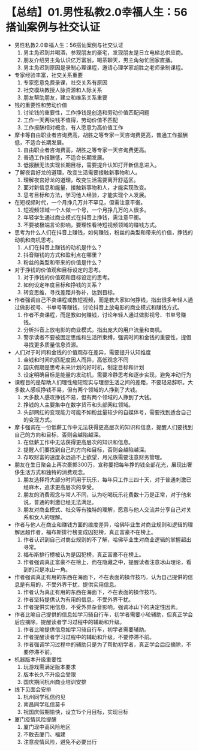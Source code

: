 # 【总结】01.男性私教2.0幸福人生：56搭讪案例与社交认证

-   男性私教2.0幸福人生：56搭讪案例与社交认证
    1.  男主角迟到并喝酒，参观朋友的豪宅，发现朋友是日立电梯总供应商。
    2.  朋友介绍男主角认识亿万富翁，喝茶聊天，男主角匆忙回家直播。
    3.  男主角迟到原因是录制心理课程，邀请心理学家胡胜之老师录制课程。
-   专家经验丰富，社交关系重要
    1.  专家愿意免费录课，社交关系有原因
    2.  社交模块教授人脉资源和人际关系
    3.  朋友帮助朋友，建立和维系关系重要
-   钱的重要性和劳动价值
    1.  讨论钱的重要性，工作挣钱是创造和劳动价值匹配问题
    2.  工作一天两块钱不值得，劳动价值不匹配
    3.  工作报酬相对概念，有人愿意为高价值工作
-   摩卡等自由职业者咨询费高，胡胜之等专家一天咨询费更高，普通工作报酬低，不适合长期发展。
    1.  自由职业者咨询费高，胡胜之等专家一天咨询费更高。
    2.  普通工作报酬低，不适合长期发展。
    3.  低报酬无法实现长期目标，需要提升认知打开新信息进入。
-   了解夜宫好龙的道理，改变生活需要接触新事物和人。
    1.  理解夜宫好龙的道理，改变生活需要离开舒适区。
    2.  面对新信息和能量，接触新事物和人，才能实现改变。
    3.  思考目标和方法，学习他人经验，才能实现个人发展。
-   在短视频时代，一个月挣几万并不罕见，但需注意平衡。
    1.  短视频领域一个人做一个号，一个月挣几万的人很多。
    2.  年轻学生通过商业模式在抖音上挣钱，需注意平衡。
    3.  不要被极端言论影响，要理性看待短视频领域的赚钱方式。
-   思考为什么人们在抖音上赚钱，如何赚钱，粉丝的类型和带来的价值，挣钱的动机和商机思考。
    1.  人们在抖音上赚钱的动机是什么？
    2.  抖音赚钱的方式和盈利点在哪里？
    3.  粉丝的类型和带来的价值是什么？
-   对于挣钱的价值观和目标设定的思考。
    1.  对于挣钱的价值观和目标设定的思考。
    2.  如何设定年度目标和挣钱的关系？
    3.  转变思维，寻找差距并弥补，达到目标。
-   作者强调自己不卖课程或教短视频，而是教大家如何挣钱，指出很多年轻人通过做影视号、书单号等赚钱，讨论抖音上放电影的商业模式和赚钱方式。
    1.  作者不卖课程，而是教如何赚钱，讨论年轻人通过做影视号、书单号赚钱。
    2.  分析抖音上放电影的商业模式，指出庞大的用户流量和商机。
    3.  警示读者不要被固定思维和生活所束缚，强调时间和金钱的重要性，提倡寻找更多质量信息资源。
-   人们对于时间和金钱的价值观存在差异，需要提升认知维度
    1.  金钱和时间的匹配度因人而异，高低观念不同
    2.  国庆假期是思考未来计划的好时机，制定目标和计划
    3.  设定明确目标是能量的发动机，需要冷静思考和逐步实现，避免冲动行为
-   课程目的是帮助人们理性缩短现实与理想生活之间的差距，不要轻易辞职。大多数人感叹挣钱不易，但有两个领域的人挣到了大钱。
    1.  大多数人感叹挣钱不易，但有两个领域的人挣到了大钱。
    2.  挣钱的人主要集中在数字货币和头部网红领域。
    3.  头部网红的变现能力可能不如粉丝量较少的自媒体号，需要找到适合自己的变现方式。
-   摩卡强调在一份低薪工作中无法获得更高层次的知识和信息，提醒人们要找到自己的方向和目标，否则会越陷越深。
    1.  在低薪工作中无法获得更高层次的知识和信息。
    2.  提醒人们要找到自己的方向和目标，否则会越陷越深。
    3.  存取财富的速度永远追不上欲望，月光族需要注意财务管理。
-   朋友在生日聚会上再次豪掷300万，宣称要把每年挣的钱全部花光，展现出奢侈生活方式和独特的消费观念。
    1.  朋友选择将大部分时间用于玩乐，每年只工作三四十天，对于普通刺激已经麻木，追求更高层次的享受。
    2.  朋友的消费观念与常人不同，认为吃喝玩乐花费数十万是正常，对于他来说，普通的刺激已经无法满足。
    3.  朋友对商业模式、社交等有独特的理解，愿意与他人交流并分享自己对关系和女人的理解。
-   作者与他人在商业和赚钱方面的维度差异，哈佛毕业生对商业规则和逻辑的理解远超作者，福布斯排行榜变成囚犯榜，真正富豪不在榜上。
    1.  作者认识到自己对商业规则的不了解，哈佛毕业生对商业逻辑的掌握超出寻常。
    2.  福布斯排行榜被认为是囚犯榜，真正富豪不在榜上。
    3.  作者强调真正富豪不在榜上，而在隐藏之中，提醒读者注意冰山理论，看到的只是冰山一角。
-   作者强调真正有用的东西在海面下，不在表面的操作技巧，认为自己提供的信息是有用的，不受外界干扰，提供实用信息。
    1.  作者认为真正有用的东西在海面下，不在表面的操作技巧。
    2.  作者坚持提供认为有用的信息，不受外界干扰。
    3.  作者提供实用信息，不受外界杂音影响，强调冰山下的决定性因素。
-   作者比喻自己提供的信息如学习骑自行车，初学者需要小轮辅助，但真正学会后应摘除，提醒读者学习过程中的辅助和升级。
    1.  作者比喻提供信息如学习骑自行车，初学者需要辅助。
    2.  作者提醒读者学习过程中的辅助和升级，不要停滞不前。
    3.  作者强调学习过程中的辅助只是为了帮助初学者，真正学会后应摘除，不要停滞不前。
-   机器版本升级重要性
    1.  玩游戏需满足版本要求
    2.  版本长久不升级会受限
    3.  国庆期间杭州商业培训安排
-   线下见面会安排
    1.  杭州同学私信约见
    2.  南昌同学私信莫卡
    3.  祝国庆假期愉快，设立15个月目标，实现目标
-   厦门疫情风险提醒
    1.  厦门现中高风险地区
    2.  不敢去厦门、福建
    3.  注意疫情风险，避免不必要出行